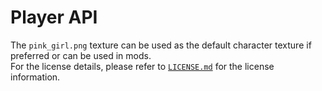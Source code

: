 # Player API

The `pink_girl.png` texture can be used as the default character texture if preferred or can be used in mods.\
For the license details, please refer to [`LICENSE.md`](https://github.com/Crystal741/pink-details) for the license information.
